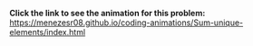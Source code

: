 **Click the link to see the animation for this problem:** https://menezesr08.github.io/coding-animations/Sum-unique-elements/index.html
